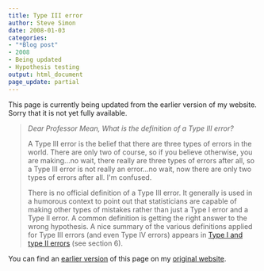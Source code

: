 ```yaml
---
title: Type III error
author: Steve Simon
date: 2008-01-03
categories:
- "*Blog post"
- 2008
- Being updated
- Hypothesis testing
output: html_document
page_update: partial
---
```

This page is currently being updated from the earlier version of my website. Sorry that it is not yet fully available.

> *Dear Professor Mean, What is the definition of a Type III error?*
>
> A Type III error is the belief that there are three types of errors in
> the world. There are only two of course, so if you believe otherwise,
> you are making\...no wait, there really are three types of errors
> after all, so a Type III error is not really an error\...no wait, now
> there are only two types of errors after all. I'm confused.
>
> There is no official definition of a Type III error. It generally is
> used in a humorous context to point out that statisticians are capable
> of making other types of mistakes rather than just a Type I error and
> a Type II error. A common definition is getting the right answer to
> the wrong hypothesis. A nice summary of the various definitions
> applied for Type III errors (and even Type IV errors) appears in [Type
> I and type II errors](../category/InterestingWebsites.html#Type01)
> (see section 6).

You can find an [earlier version][sim1] of this page on my [original website][sim2].

[sim1]: http://www.pmean.com/08/TypeIII.html
[sim2]: http://www.pmean.com/original_site.html
